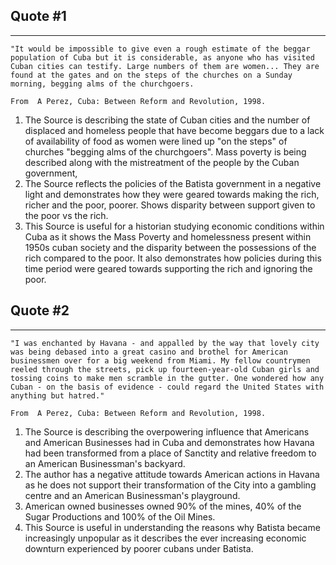 ## Quote #1
---
```
"It would be impossible to give even a rough estimate of the beggar population of Cuba but it is considerable, as anyone who has visited Cuban cities can testify. Large numbers of them are women... They are found at the gates and on the steps of the churches on a Sunday morning, begging alms of the churchgoers.

From  A Perez, Cuba: Between Reform and Revolution, 1998.

```

1. The Source is describing the state of Cuban cities and the number of displaced and homeless people that have become beggars due to a lack of availability of food as women were lined up "on the steps" of churches "begging alms of the churchgoers". Mass poverty is being described along with the mistreatment of the people by the Cuban government, 
2. The Source reflects the policies of the Batista government in a negative light and demonstrates how they were geared towards making the rich, richer and the poor, poorer. Shows disparity between support given to the poor vs the rich. 
3. This Source is useful for a historian studying economic conditions within Cuba as it shows the Mass Poverty and homelessness present within 1950s cuban society and the disparity between the possessions of the rich compared to the poor. It also demonstrates how policies during this time period were geared towards supporting the rich and ignoring the poor. 

## Quote #2
---
```
"I was enchanted by Havana - and appalled by the way that lovely city was being debased into a great casino and brothel for American businessmen over for a big weekend from Miami. My fellow countrymen reeled through the streets, pick up fourteen-year-old Cuban girls and tossing coins to make men scramble in the gutter. One wondered how any Cuban - on the basis of evidence - could regard the United States with anything but hatred."

From  A Perez, Cuba: Between Reform and Revolution, 1998.
```

1. The Source is describing the overpowering influence that Americans and American Businesses had in Cuba and demonstrates how Havana had been transformed from a place of Sanctity and relative freedom to an American Businessman's backyard. 
2. The author has a negative attitude towards American actions in Havana as he does not support their transformation of the City into a gambling centre and an American Businessman's playground. 
3. American owned businesses owned 90% of the mines, 40% of the Sugar Productions and 100% of the Oil Mines. 
4. This Source is useful in understanding the reasons why Batista became increasingly unpopular as it describes the ever increasing economic downturn experienced by poorer cubans under Batista. 